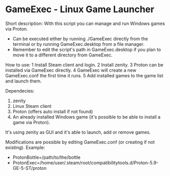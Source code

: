 # GameExec - Linux Game Launcher

Short description:
With this script you can manage and run Windows games via Proton.
- Can be executed either by running ./GameExec directly from the terminal or by running GameExec.desktop from a file manager.
- Remember to edit the script's path in GameExec.desktop if you plan to move it to a different directory from GameExec.

How to use:
1 Install Steam client and login.
2 Install zenity.
3 Proton can be installed via GameExec directly.
4 GameExec will create a new GameExec.conf the first time it runs.
5 Add installed games to the game list and launch them.

Dependecies:
1) zenity
2) Linux Steam client
3) Proton (offers auto install if not found)
4) An already installed Windows game (it's possible to be able to install a game via Proton).

It's using zenity as GUI and it's able to launch, add or remove games.

Modifications are possible by editing GameExec.conf (or creating if not existing).
Example:
- ProtonBottle=/path/to/the/bottle
- ProtonExec=/home/user/.steam/root/compatibilitytools.d/Proton-5.9-GE-5-ST/proton
